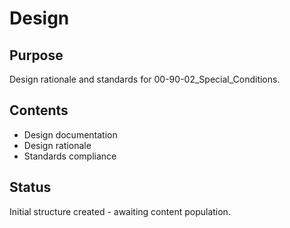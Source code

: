 # Design

## Purpose
Design rationale and standards for 00-90-02_Special_Conditions.

## Contents
- Design documentation
- Design rationale
- Standards compliance

## Status
Initial structure created - awaiting content population.
